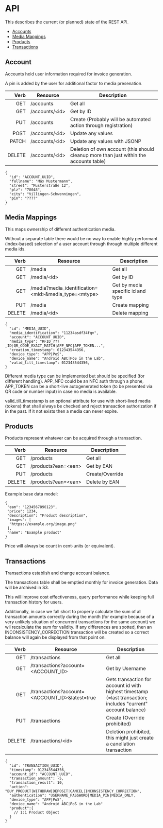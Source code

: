# API

This describes the current (or planned) state of the REST API.

* [Accounts](#account)
* [Media Mappings](#media-mappings)
* [Products](#products)
* [Transactions](#transactions)

## Account 

Accounts hold user information required for invoice generation.

A pin is added by the user for additional factor to media presenation.

|Verb|Resource|Description|
|-:|-|-|
|GET   | /accounts | Get all |
|GET   | /accounts/&lt;id&gt; | Get by ID |
|PUT   | /accounts | Create (Probably will be automated action through registration) |
|POST  | /accounts/&lt;id&gt; | Update any values |
|PATCH | /accounts/&lt;id&gt; | Update any values with JSONP |
|DELETE| /accounts/&lt;id&gt; | Deletion of own account (this should cleanup more than just within the accounts table) |

```
{
  "id": "ACCOUNT_UUID",
  "fullname": "Max Mustermann",
  "street": "Musterstraße 12",
  "plz": "78048",
  "city": "Villingen-Schwenningen",
  "pin": "????"
}
```

## Media Mappings 

This maps ownership of different authentication media.

Without a separate table there would be no way to enable highly performant (index-based) selection
of a user account through through multiple different media ids.

|Verb|Resource|Description|
|-:|-|-|
|GET   | /media | Get all |
|GET   | /media/&lt;id&gt; | Get by ID |
|GET   | /media?media_identification=&lt;mid&gt;&media_type=&lt;mtype&gt; | Get by media specific id and type |
|PUT   | /media | Create mapping |
|DELETE| /media/&lt;id&gt; | Delete mapping |

```
{
  "id": "MEDIA_UUID",
  "media_identification": "11234asdf34fqv",
  "account": "ACCOUNT_UUID",
  "media_type": "RFID_???_ID|QR_CODE_EXACT_MATCH|APP_NFC|APP_TOKEN...",
  "creation_timestamp": 012343544356,
  "device_type": "APP|PoS",
  "device_name": "Android ABC|PoS in the Lab",
  "valid_till_timestamp": 012343544356,
}
```

Different media type can be implemented but should be specified (for different handling).
APP_NFC could be an NFC auth through a phone, APP_TOKEN can be a short-live autogenerated token (to be presented via QR code or number input) in case no media is available.

valid_till_timestamp is an optional attribute for use with short-lived media (tokens) that shall always be checked and reject transaction authorization if in the past.
If it not exists then a media can never expire.


## Products 

Products represent whatever can be acquired through a transaction.

|Verb|Resource|Description|
|-:|-|-|
|GET   | /products | Get all |
|GET   | /products?ean=&lt;ean&gt; | Get by EAN |
|PUT   | /products | Create/Override |
|DELETE| /products?ean=&lt;ean&gt; | Delete by EAN |

Example base data model:

```
{
 "ean": "1234567890123",
 "price": 1234,
 "description": "Product description",
 "images": [
  "https://example.org/image.png"
 ],
 "name": "Example product"
}
```

Price will always be count in cent-units (or equivalent).

## Transactions 

Transactions establish and change account balance.

The transactions table shall be emptied monthly for invoice generation.
Data will be archived in S3.

This will improve cost effectiveness, query performance while keeping full transaction history for users.

Additionally, in case we fall short to properly calculate the sum of all transaction amounts correctly during the month (for example because of a very unlikely situation of concurrent transactions for the same account) we wil recalculate the sum for validity.
If any differences are spotted, then an INCONSISTENCY_CORRECTION transaction will be created so a correct balance will again be displayed from that point on.

|Verb|Resource|Description|
|-:|-|-|
|GET   | /transactions | Get all |
|GET   | /transactions?account=&lt;ACCOUNT_ID&gt; | Get by Username |
|GET   | /transactions?account=&lt;ACCOUNT_ID&gt;&latest=true | Gets transaction for account id with highest timestamp (=last transaction; includes "current" account balance) |
|PUT   | /transactions | Create (Override prohibited) |
|DELETE| /transactions/&lt;id&gt; | Deletion prohibited, this might just create a canellation transaction |


```
{
  "id": "TRANSACTION_UUID",
  "timestamp": 012343544356,
  "account_id": "ACCOUNT_UUID",
  "transaction_amount": -5,
  "transaction_result": 10,
  "action": "BUY_PRODUCT|WITHDRAW|DEPOSIT|CANCEL|INCONSISTENCY_CORRECTION",
  "authentication": "USERNAME_PASSWORD|MEDIA_PIN|MEDIA_ONLY,
  "device_type": "APP|PoS",
  "device_name": "Android ABC|PoS in the Lab"
  "product":{
    // 1:1 Product Object
  }
}
```



